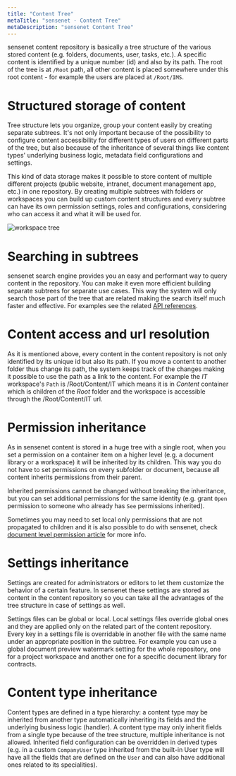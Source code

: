 ```yaml
---
title: "Content Tree"
metaTitle: "sensenet - Content Tree"
metaDescription: "sensenet Content Tree"
---
```


sensenet content repository is basically a tree structure of the various stored content (e.g. folders, documents, user, tasks, etc.). A specific content is identified by a unique number (id) and also by its path. The root of the tree is at `/Root` path, all other content is placed somewhere under this root content - for example the users are placed at `/Root/IMS`.

# Structured storage of content

Tree structure lets you organize, group your content easily by creating separate subtrees. It's not only important because of the possibility to configure content accessibility for different types of users on different parts of the tree, but also because of the inheritance of several things like content types' underlying business logic, metadata field configurations and settings.

This kind of data storage makes it possible to store content of multiple different projects (public website, intranet, document management app, etc.) in one repository. By creating multiple subtrees with folders or workspaces you can build up custom content structures and every subtree can have its own permission settings, roles and configurations, considering who can access it and what it will be used for.

![workspace tree](../img/workspace.png)

# Searching in subtrees

sensenet search engine provides you an easy and performant way to query content in the repository. You can make it even more efficient building separate subtrees for separate use cases. This way the system will only search those part of the tree that are related making the search itself much faster and effective. For examples see the related [API references](/api-docs/querying/01-id-path).

# Content access and url resolution

As it is mentioned above, every content in the content repository is not only identified by its unique id but also its path. If you move a content to another folder thus change its path, the system keeps track of the changes making it possible to use the path as a link to the content. For example the *IT* workspace's `Path` is /Root/Content/IT which means it is in *Content* container which is children of the *Root* folder and the workspace is accessible through the /Root/Content/IT url.

# Permission inheritance

As in sensenet content is stored in a huge tree with a single root, when you set a permission on a container item on a higher level (e.g. a document library or a workspace) it will be inherited by its children. This way you do not have to set permissions on every subfolder or document, because all content inherits permissions from their parent.

Inherited permissions cannot be changed without breaking the inheritance, but you can set additional permissions for the same identity (e.g. grant `Open` permission to someone who already has `See` permissions inherited).

Sometimes you may need to set local only permissions that are not propagated to children and it is also possible to do with sensenet, check [document level permission article](/concepts/user-and-permission-management/02-document-level-permissions) for more info.

# Settings inheritance

Settings are created for administrators or editors to let them customize the behavior of a certain feature. In sensenet these settings are stored as content in the content repository so you can take all the advantages of the tree structure in case of settings as well.

Settings files can be global or local. Local settings files override global ones and they are applied only on the related part of the content repository. Every key in a settings file is overridable in another file with the same name under an appropriate position in the subtree. For example you can use a global document preview watermark setting for the whole repository, one for a project workspace and another one for a specific document library for contracts.

# Content type inheritance

Content types are defined in a type hierarchy: a content type may be inherited from another type automatically inheriting its fields and the underlying business logic (handler). A content type may only inherit fields from a single type because of the tree structure, multiple inheritance is not allowed. Inherited field configuration can be overridden in derived types (e.g. in a custom `CompanyUser` type inherited from the built-in User type will have all the fields that are defined on the `User` and can also have additional ones related to its specialities).
